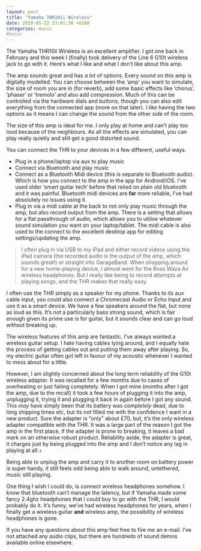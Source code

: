 ```yaml
---
layout: post
title: "Yamaha THR10ii Wireless"
date: 2020-05-22 23:01:30 +0100
categories: music
#music
---
```



The Yamaha THR10ii Wireless is an excellent amplifier. I got one back in February and this week I (finally) took delivery of the Line 6 G10t wireless jack to go with it. Here‘s what I like and what I don’t like about this amp.

The amp sounds great and has *a lot* of options. Every sound on this amp is digitally modelled. You can choose between the ‘amp’ you want to simulate, the size of room you are in (for reverb), add some basic effects like ‘chorus’, ‘phaser’ or ‘tremolo’ and also add compression. Much of this can be controlled via the hardware dials and buttons, though you can also edit everything from the connected app (more on that later). I _like_ having the two options as it means I can change the sound from the other side of the room.

The size of this amp is ideal for me. I only play at home and can’t play too loud because of the neighbours. As all the effects are simulated, you can play really quietly and still get a good distorted sound.

You can connect the THR to your devices in a few different, useful ways. 

+ Plug in a phone/laptop via aux to play music
+ Connect via Bluetooth and play music
+ Connect as a Bluetooth Midi device (this is separate to Bluetooth audio). Which is how you connect to the amp in the app for Android/iOS. I’ve used older ‘smart guitar tech’ before that relied on plain old bluetooth and it was painful. Bluetooth midi devices are **far** more reliable, I’ve had absolutely no issues using it.
+ Plug in via a midi cable at the back to not only play music through the amp, but also record output from the amp. There is a setting that allows for a flat passthrough of audio, which allows you to utilise whatever sound simulation you want on your laptop/tablet. The midi cable is also used to the connect to the excellent desktop app for editing settings/updating the amp.

> I often plug in via USB to my iPad and either record videos using the iPad camera (the recorded audio is the output of the amp, which sounds great!) or straight into GarageBand. When shopping around for a new home-playing device, I almost went for the Boss Waza Air wireless headphones. But I really like being to record attempts at playing songs, and the THR makes that really easy.


I often use the THR simply as a speaker for my phone. Thanks to its aux cable input, you could also connect a Chromecast Audio or Echo Input and use it as a smart device. We have a few speakers around the flat, but none as loud as this. It’s not a particularly bass strong sound, which is fair enough given its prime use is for guitar, but it sounds clear and can go loud without breaking up.


The wireless features of this amp are fantastic. I’ve always wanted a wireless guitar setup. I hate having cables lying around, and I equally hate the process of getting cables out and putting them away after playing. So, my electric guitar often got left in favour of my acoustic whenever I wanted to mess about for a little.

However, I am slightly concerned about the long term reliability of the G10t wireless adapter. It was recalled for a few months due to cases of overheating or just failing completely. When I got mine (months after I got the amp, due to the recall) it took a few hours of plugging it into the amp, unplugging it, trying it and plugging it back in again before I got any sound. This _may_ have simply been that its battery was _completely_ dead, due to long shipping times etc, but its not filled me with the confidence I want in a new product. Sure the adapter is “only” about £70, but, it’s the only wireless adapter compatible with the THR. It was a large part of the reason I got the amp in the first place, if the adapter is prone to breaking, it leaves a bad mark on an otherwise robust product. Reliability aside, the adapter is great, it charges just by being plugged into the amp and I don’t notice any lag in playing at all.÷

Being able to unplug the amp and carry it to another room on battery power is super handy, it still feels odd being able to walk around, untethered, music still playing.

One thing I wish I could do, is connect wireless headphones somehow. I _know_ that bluetooth can’t manage the latency, but if Yamaha made some fancy 2.4ghz headphones that I could buy to go with the THR, I would probably do it. It’s funny, we’ve had wireless headphones for years, when I finally get a wireless guitar **and** wireless amp, the possibility of wireless headphones is gone.

If you have any questions about this amp feel free to fire me an e-mail. I’ve not attached any audio clips, but there are hundreds of sound demos available online elsewhere.
